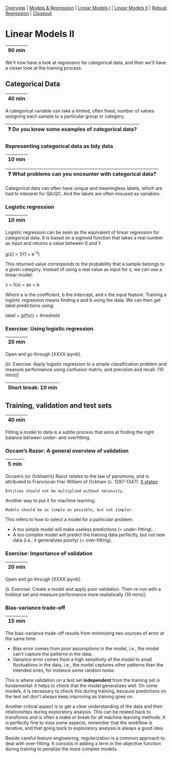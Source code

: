[Overview](./00_overview.md) |
[Models & Regression](./01_modelsregression.md) |
[Linear Models I](./02_linearmodelsA.md) |
[Linear Models II](./03_linearmodelsB.md) |
[Robust Regression](./04_robustregression.md)  |
[Closeout](./05_closeout.md)

# Linear Models II

| 90 min |
| ------ |

We'll now have a look at regression for categorical data, and then we'll have a closer look at the training process.

## Categorical Data

| 40 min |
| ------ |

A categorical variable can take a limited, often fixed, number of values assigning each sample to a particular group or category.

| :question: Do you know some examples of categorical data?   |
| ----------------------------------------------------------- |

### Representing categorical data as tidy data

| 10 min |
| ------ |

| :question: What problems can you encounter with categorical data?   |
| ------------------------------------------------------------------- |

Categorical data can often have unique and meaningless labels, which are had to interpret for QA/QC. And the labels are often misused as variables.

### Logistic regression

| 10 min |
| ------ |

Logistic regression can be seen as the equivalent of linear regression for categorical data. It is based on a sigmoid function that takes a real number as input and returns a value between 0 and 1:

g(z) = 1/(1 + e<sup>-z</sup>)

This returned value corresponds to the probability that a sample belongs to a given category. Instead of using a real value as input for z, we can use a linear model:

z = f(x) = ax + b

Where a is the coefficient, b the intercept, and x the input feature. Training a logistic regression means finding a and b using the data. We can then get label predictions using:

label = g(f(x)) > threshold

### Exercise: Using logistic regression

| 20 min |
| ------ |

Open and go through [XXXX.ipynb].

[iii.    Exercise: Apply logistic regression to a simple classification problem and measure performance using confusion matrix, and precision and recall. (10 mins)]

| Short break: 10 min |
| ------------------- |

## Training, validation and test sets

| 40 min |
| ------ |

Fitting a model to data is a subtle process that aims at finding the right balance between under- and overfitting.

### Occam’s Razor: A general overview of validation

| 5 min |
| ----- |

Occam’s (or Ockham’s) Razor relates to the law of parsimony, and is attributed to Franciscan friar William of Ockham (c. 1287–1347). [It states](http://www.irishphilosophy.com/2014/05/27/who-sharpened-occams-razor/): 

    Entities should not be multiplied without necessity.

Another way to put it for machine learning:
    
    Models should be as simple as possible, but not simpler.

This refers to how to select a model for a particular problem:

* A too simple model will make useless predictions (= under-fitting).
* A too complex model will predict the training data perfectly, but not new data (i.e., it generalizes poorly) (= over-fitting).

### Exercise: Importance of validation

| 20 min |
| ------ |

Open and go through [XXXX.ipynb].

[ii. Exercise: Create a model and apply poor validation. Then re-run with a holdout set and measure performance more realistically (10 mins)]

### Bias-variance trade-off

| 15 min |
| ------ |

The bias-variance trade-off results from minimizing two sources of error at the same time:

* Bias error comes from poor assumptions in the model, i.e., the model can't capture the patterns in the data.
* Variance error comes from a high sensitivity of the model to small fluctuations in the data, i.e., the model captures other patterns than the intended ones, for instance some random noise.

This is where validation on a test set **independent** from the training set is fundamental: it helps to check that the model generalizes well. On some models, it is necessary to check this during training, because predictions on the test set don't always keep improving as training goes on.

Another critical aspect is to get a clear understanding of the data and their relationships during exploratory analysis. This can be related back to transforms and is often a make or break for all machine learning methods. It is perfectly fine to miss some aspects, remember that the workflow is iterative, and that going back to exploratory analysis is always a good idea. 

Beside careful feature engineering, regularization is a common approach to deal with over-fitting. It consists in adding a term in the objective function during training to penalize the more complex models.
